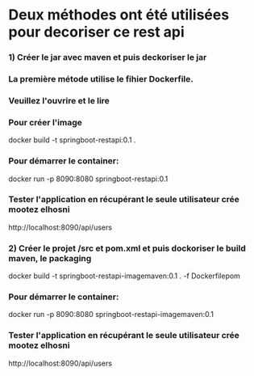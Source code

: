 # Deux méthodes ont été utilisées pour decoriser ce rest api

### 1) Créer le jar avec maven et puis deckoriser le jar
### La première métode utilise le fihier Dockerfile.
### Veuillez l'ouvrire et le lire
### Pour créer l'image
docker build -t springboot-restapi:0.1 .
### Pour démarrer le container:
docker run -p 8090:8080 springboot-restapi:0.1
### Tester l'application en récupérant le seule utilisateur crée mootez elhosni
http://localhost:8090/api/users


### 2) Créer le projet /src et pom.xml et puis dockoriser le build maven, le packaging
docker build -t springboot-restapi-imagemaven:0.1 . -f Dockerfilepom
### Pour démarrer le container:
docker run -p 8090:8080 springboot-restapi-imagemaven:0.1
### Tester l'application en récupérant le seule utilisateur crée mootez elhosni
http://localhost:8090/api/users